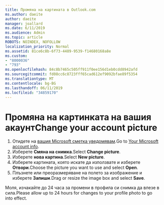 ```yaml
---
title: Промяна на картината в Outlook.com
ms.author: daeite
author: daeite
manager: joallard
ms.date: 6/11/2019
ms.audience: Admin
ms.topic: article
ROBOTS: NOINDEX, NOFOLLOW
localization_priority: Normal
ms.assetid: 81ce6c8b-6f73-4489-9539-f14680168a8e
ms.custom:
- "8000036"
- "793"
ms.openlocfilehash: 84c8b7465c505ff911f0ee156d1eb0cdd8942afd
ms.sourcegitcommit: fd08cc6c8723fff65cad612ef9092bfae89f5354
ms.translationtype: MT
ms.contentlocale: bg-BG
ms.lasthandoff: 06/11/2019
ms.locfileid: "34859170"
---
```

# <a name="change-your-account-picture"></a><span data-ttu-id="143f0-102">Промяна на картинката на вашия акаунт</span><span class="sxs-lookup"><span data-stu-id="143f0-102">Change your account picture</span></span>

1. <span data-ttu-id="143f0-103">Отидете на [вашия Microsoft сметка уведомявам](https://go.microsoft.com/fwlink/p/?linkid=860841).</span><span class="sxs-lookup"><span data-stu-id="143f0-103">Go to [Your Microsoft account info](https://go.microsoft.com/fwlink/p/?linkid=860841).</span></span>
2. <span data-ttu-id="143f0-104">Изберете **Смяна на снимка**.</span><span class="sxs-lookup"><span data-stu-id="143f0-104">Select **Change picture**.</span></span>
3. <span data-ttu-id="143f0-105">Изберете **нова картина**.</span><span class="sxs-lookup"><span data-stu-id="143f0-105">Select **New picture**.</span></span>
4. <span data-ttu-id="143f0-106">Изберете картината, която искате да използвате и изберете **Отвори**.</span><span class="sxs-lookup"><span data-stu-id="143f0-106">Choose the picture you want to use and select **Open**.</span></span>
5. <span data-ttu-id="143f0-107">Плъзнете или преоразмеряване на полето за изображение и изберете **Запиши**.</span><span class="sxs-lookup"><span data-stu-id="143f0-107">Drag or resize the image box and select **Save**.</span></span>

<span data-ttu-id="143f0-108">Моля, изчакайте до 24 часа за промени в профила си снимка да влезе в сила.</span><span class="sxs-lookup"><span data-stu-id="143f0-108">Please allow up to 24 hours for changes to your profile photo to go into effect.</span></span>